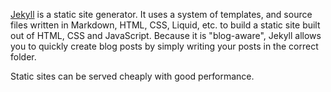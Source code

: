[Jekyll](https://jekyllrb.com/docs/structure/) is a static site generator.  It uses
a system of templates, and source files written in Markdown, HTML, CSS, Liquid, etc.
to build a static site built out of HTML, CSS and JavaScript.  Because it is "blog-aware",
Jekyll allows you to quickly create blog posts by simply writing your posts in the
correct folder.

Static sites can be served cheaply with good performance.

